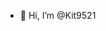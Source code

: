 - 👋 Hi, I’m @Kit9521

<!---
Kit9521/Kit9521 is a ✨ special ✨ repository because its `README.md` (this file) appears on your GitHub profile.
You can click the Preview link to take a look at your changes.
--->
